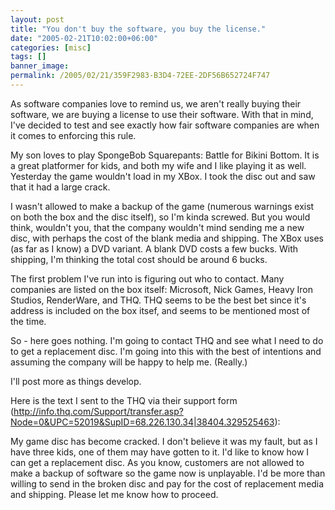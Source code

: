 ```yaml
---
layout: post
title: "You don't buy the software, you buy the license."
date: "2005-02-21T10:02:00+06:00"
categories: [misc]
tags: []
banner_image: 
permalink: /2005/02/21/359F2983-B3D4-72EE-2DF56B652724F747
---
```


As software companies love to remind us, we aren't really buying their software, we are buying a license to use their software. With that in mind, I've decided to test and see exactly how fair software companies are when it comes to enforcing this rule.

My son loves to play SpongeBob Squarepants: Battle for Bikini Bottom. It is a great platformer for kids, and both my wife and I like playing it as well. Yesterday the game wouldn't load in my XBox. I took the disc out and saw that it had a large crack. 

I wasn't allowed to make a backup of the game (numerous warnings exist on both the box and the disc itself), so I'm kinda screwed. But you would think, wouldn't you, that the company wouldn't mind sending me a new disc, with perhaps the cost of the blank media and shipping. The XBox uses (as far as I know) a DVD variant. A blank DVD costs a few bucks. With shipping, I'm thinking the total cost should be around 6 bucks.

The first problem I've run into is figuring out who to contact. Many companies are listed on the box itself: Microsoft, Nick Games, Heavy Iron Studios, RenderWare, and THQ. THQ seems to be the best bet since it's address is included on the box itsef, and seems to be mentioned most of the time.

So - here goes nothing. I'm going to contact THQ and see what I need to do to get a replacement disc. I'm going into this with the best of intentions and assuming the company will be happy to help me. (Really.)

I'll post more as things develop.

Here is the text I sent to the THQ via their support form (http://info.thq.com/Support/transfer.asp?Node=0&UPC=52019&SupID=68.226.130.34|38404.329525463):

My game disc has become cracked. I don't believe it was my fault, but as I have three kids, one of them may have gotten to it. I'd like to know how I can get a replacement disc. As you know, customers are not allowed to make a backup of software so the game now is unplayable. I'd be more than willing to send in the broken disc and pay for the cost of replacement media and shipping. Please let me know how to proceed.